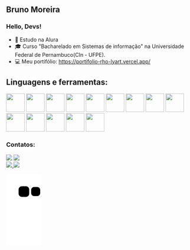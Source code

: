 ## Bruno Moreira
### Hello, Devs!


- 🎒 Estudo na Alura
- 🎓 Curso "Bacharelado em Sistemas de informação" na Universidade Federal de Pernambuco(CIn - UFPE).
- 💻 Meu portifólio: https://portifolio-rho-lyart.vercel.app/

## Linguagens e ferramentas:

            
<img src="https://cdn.jsdelivr.net/gh/devicons/devicon/icons/css3/css3-plain-wordmark.svg" width="50" height="50"/>           <img src="https://cdn.jsdelivr.net/gh/devicons/devicon/icons/html5/html5-plain-wordmark.svg" width="50" height="50"/>              <img src="https://cdn.jsdelivr.net/gh/devicons/devicon/icons/javascript/javascript-original.svg" width="50" height="50"/>           <img src="https://cdn.jsdelivr.net/gh/devicons/devicon/icons/typescript/typescript-plain.svg" width="50" height="50" />            <img src="https://cdn.jsdelivr.net/gh/devicons/devicon/icons/jquery/jquery-plain-wordmark.svg" width="50" height="50" />          <img src="https://cdn.jsdelivr.net/gh/devicons/devicon/icons/react/react-original-wordmark.svg" width="50" height="50"/>          <img src="https://cdn.jsdelivr.net/gh/devicons/devicon/icons/nextjs/nextjs-original-wordmark.svg"  width="50" height="50"/> <img src="https://cdn.jsdelivr.net/gh/devicons/devicon/icons/vuejs/vuejs-original-wordmark.svg" width="50" height="50" />         <img src="https://cdn.jsdelivr.net/gh/devicons/devicon/icons/git/git-original.svg" width="50" height="50" />                      <img src="https://cdn.jsdelivr.net/gh/devicons/devicon/icons/bootstrap/bootstrap-plain-wordmark.svg" width="50" height="50" />      <img src="https://cdn.jsdelivr.net/gh/devicons/devicon/icons/sass/sass-original.svg" width="50" height="50" />                      <img src="https://cdn.jsdelivr.net/gh/devicons/devicon/icons/python/python-original-wordmark.svg" width="50" height="50" />         <img src="https://cdn.jsdelivr.net/gh/devicons/devicon/icons/pandas/pandas-original-wordmark.svg" width="50" height="50" />         <img src="https://cdn.jsdelivr.net/gh/devicons/devicon/icons/mysql/mysql-plain-wordmark.svg" width="50" height="50" />       
          
  
 ### Contatos:
 <div>
  <a href = "mailto:brunom764@gmail.com"><img src="https://img.shields.io/badge/Gmail-D14836?style=for-the-badge&logo=gmail&logoColor=white" target="_blank"></a>      
  <a href="https://www.linkedin.com/in/bruno-miguel-a08022239/" target="_blank"><img src="https://img.shields.io/badge/-LinkedIn-%230077B5?style=for-the-badge&logo=linkedin&logoColor=white" target="_blank"></a>   
</div>
           
 <div>
<a href="https://github.com/brunom764">
<img height="180em" src="https://github-readme-stats.vercel.app/api/top-langs/?username=brunom764&layout=compact&langs_count=7&theme=dracula"/>
<img height="180em" src="https://github-readme-stats.vercel.app/api?username=brunom764&show_icons=true&theme=dracula&include_all_commits=true&count_private=true"/>
</div>


![Snake animation](https://github.com/brunom764/brunom764/blob/output/github-contribution-grid-snake.svg)
            
             

